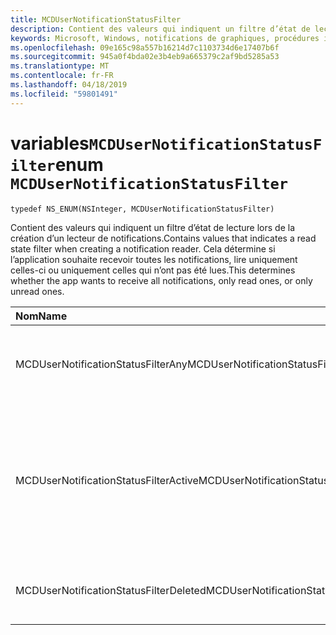 ```yaml
---
title: MCDUserNotificationStatusFilter
description: Contient des valeurs qui indiquent un filtre d’état de lecture lors de la création d’un lecteur de notifications. Cela détermine si l’application souhaite recevoir toutes les notifications, lire uniquement celles-ci ou uniquement celles qui n’ont pas été lues.
keywords: Microsoft, Windows, notifications de graphiques, procédures iOS, iPhone de savoir-faire
ms.openlocfilehash: 09e165c98a557b16214d7c1103734d6e17407b6f
ms.sourcegitcommit: 945a0f4bda02e3b4eb9a665379c2af9bd5285a53
ms.translationtype: MT
ms.contentlocale: fr-FR
ms.lasthandoff: 04/18/2019
ms.locfileid: "59801491"
---
```

# <a name="enum-mcdusernotificationstatusfilter"></a><span data-ttu-id="48fb9-105">variables`MCDUserNotificationStatusFilter`</span><span class="sxs-lookup"><span data-stu-id="48fb9-105">enum `MCDUserNotificationStatusFilter`</span></span>

```
typedef NS_ENUM(NSInteger, MCDUserNotificationStatusFilter)
```

<span data-ttu-id="48fb9-106">Contient des valeurs qui indiquent un filtre d’état de lecture lors de la création d’un lecteur de notifications.</span><span class="sxs-lookup"><span data-stu-id="48fb9-106">Contains values that indicates a read state filter when creating a notification reader.</span></span> <span data-ttu-id="48fb9-107">Cela détermine si l’application souhaite recevoir toutes les notifications, lire uniquement celles-ci ou uniquement celles qui n’ont pas été lues.</span><span class="sxs-lookup"><span data-stu-id="48fb9-107">This determines whether the app wants to receive all notifications, only read ones, or only unread ones.</span></span> 

|<span data-ttu-id="48fb9-108">Nom</span><span class="sxs-lookup"><span data-stu-id="48fb9-108">Name</span></span> | <span data-ttu-id="48fb9-109">Value</span><span class="sxs-lookup"><span data-stu-id="48fb9-109">Value</span></span> | <span data-ttu-id="48fb9-110">Description</span><span class="sxs-lookup"><span data-stu-id="48fb9-110">Description</span></span> |
|:-- |:-- |:-- |
|   <span data-ttu-id="48fb9-111">MCDUserNotificationStatusFilterAny</span><span class="sxs-lookup"><span data-stu-id="48fb9-111">MCDUserNotificationStatusFilterAny</span></span> | <span data-ttu-id="48fb9-112">0</span><span class="sxs-lookup"><span data-stu-id="48fb9-112">0</span></span>| <span data-ttu-id="48fb9-113">Inclut toutes les notifications indépendamment de la valeur d’État.</span><span class="sxs-lookup"><span data-stu-id="48fb9-113">Include all notifications regardless of status value.</span></span> |
|   <span data-ttu-id="48fb9-114">MCDUserNotificationStatusFilterActive</span><span class="sxs-lookup"><span data-stu-id="48fb9-114">MCDUserNotificationStatusFilterActive</span></span> |<span data-ttu-id="48fb9-115">1</span><span class="sxs-lookup"><span data-stu-id="48fb9-115">1</span></span>| <span data-ttu-id="48fb9-116">Inclure les notifications actives et conservées dans le magasin de notifications de la plateforme des appareils connectés.</span><span class="sxs-lookup"><span data-stu-id="48fb9-116">Include notifications that are active and persisted in Connected Devices Platform notification store.</span></span> |
|   <span data-ttu-id="48fb9-117">MCDUserNotificationStatusFilterDeleted</span><span class="sxs-lookup"><span data-stu-id="48fb9-117">MCDUserNotificationStatusFilterDeleted</span></span> | <span data-ttu-id="48fb9-118">2</span><span class="sxs-lookup"><span data-stu-id="48fb9-118">2</span></span>| <span data-ttu-id="48fb9-119">Inclut uniquement les notifications supprimées.</span><span class="sxs-lookup"><span data-stu-id="48fb9-119">Include deleted notifications only.</span></span>|